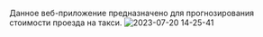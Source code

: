 Данное веб-приложение предназначено для прогнозирования стоимости проезда на такси.
![2023-07-20 14-25-41](https://github.com/RRoman202/fastapi/assets/92420080/cb02c97b-5b86-455e-a405-51e0daf4a6e1)
